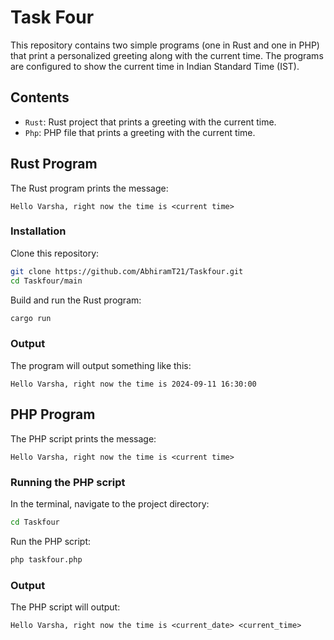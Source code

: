 # Task Four

This repository contains two simple programs (one in Rust and one in PHP) that print a personalized greeting along with the current time. The programs are configured to show the current time in Indian Standard Time (IST).

## Contents
- `Rust`: Rust project that prints a greeting with the current time.
- `Php`: PHP file that prints a greeting with the current time.

## Rust Program

The Rust program prints the message:

```
Hello Varsha, right now the time is <current time>
```

### Installation

Clone this repository:

```bash
git clone https://github.com/AbhiramT21/Taskfour.git
cd Taskfour/main
```

Build and run the Rust program:

```bash
cargo run
```

### Output

The program will output something like this:

```
Hello Varsha, right now the time is 2024-09-11 16:30:00
```

## PHP Program

The PHP script prints the message:

```
Hello Varsha, right now the time is <current time>
```

### Running the PHP script

In the terminal, navigate to the project directory:

```bash
cd Taskfour
```

Run the PHP script:

```bash
php taskfour.php
```

### Output

The PHP script will output:

```
Hello Varsha, right now the time is <current_date> <current_time>
```
